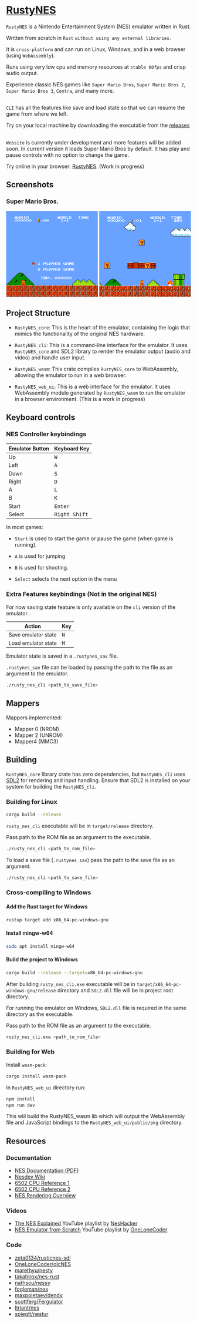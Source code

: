 # [RustyNES](https://vedant416.github.io/RustyNES/)

`RustyNES` is a Nintendo Entertainment System (NES) emulator written in Rust.

Written from scratch in `Rust` `without using any external libraries.`

It is `cross-platform` and can run on Linux, Windows, and in a web browser (using `WebAssembly`).

Runs using very low cpu and memory resources at `stable 60fps` and crisp audio output.

Experience classic NES games like `Super Mario Bros`, `Super Mario Bros 2`, `Super Mario Bros 3`, `Contra`, and many more.

##

`CLI` has all the features like save and load state so that we can resume the game from where we left.

Try on your local machine by downloading the executable from the [releases](https://github.com/vedant416/RustyNES/releases/tag/v1.0)

##

`Website` is currently under development and more features will be added soon.
In current version it loads Super Mario Bros by default. It has play and pause controls with no option to change the game.

Try online in your browser: [RustyNES](https://vedant416.github.io/RustyNES/). (Work in progress)

## Screenshots

### Super Mario Bros.

<img src="screenshots/image1.png" width=250> <img src="screenshots/image2.png" width=250>

## Project Structure

- `RustyNES_core`: This is the heart of the emulator, containing the logic that mimics the functionality of the original NES hardware.

- `RustyNES_cli`: This is a command-line interface for the emulator. It uses `RustyNES_core` and SDL2 library to render the emulator output (audio and video) and handle user input.

- `RustyNES_wasm`: This crate compiles `RustyNES_core` to WebAssembly, allowing the emulator to run in a web browser.

- `RustyNES_web_ui`: This is a web interface for the emulator. It uses WebAssembly module generated by `RustyNES_wasm` to run the emulator in a browser environment. (This is a work in progress)

## Keyboard controls

### NES Controller keybindings

| Emulator Button | Keyboard Key           |
| --------------- | ---------------------- |
| Up              | <kbd>W</kbd>           |
| Left            | <kbd>A</kbd>           |
| Down            | <kbd>S</kbd>           |
| Right           | <kbd>D</kbd>           |
| A               | <kbd>L</kbd>           |
| B               | <kbd>K</kbd>           |
| Start           | <kbd>Enter</kbd>       |
| Select          | <kbd>Right Shift</kbd> |

In most games:

- `Start` is used to start the game or
  pause the game (when game is running).

- `A` is used for jumping

- `B` is used for shooting.

- `Select` selects the next option in the menu

### Extra Features keybindings (Not in the original NES)

For now saving state feature is only available on the `cli` version of the emulator.

| Action              | Key          |
| ------------------- | ------------ |
| Save emulator state | <kbd>N</kbd> |
| Load emulator state | <kbd>M</kbd> |

Emulator state is saved in a `.rustynes_sav` file.

`.rustynes_sav` file can be loaded by passing the path to the file as an argument to the emulator.

```bash
./rusty_nes_cli <path_to_save_file>
```

## Mappers

Mappers implemented:

- Mapper 0 (NROM)
- Mapper 2 (UNROM)
- Mapper4 (MMC3)

## Building

`RustyNES_core` library crate has zero dependencies, but `RustyNES_cli` uses [SDL2](https://www.libsdl.org/) for rendering and input handling.
Ensure that SDL2 is installed on your system for building the `RustyNES_cli`.

### Building for Linux

```bash
cargo build --release
```

`rusty_nes_cli` executable will be in `target/release` directory.

Pass path to the ROM file as an argument to the executable.

```bash
./rusty_nes_cli <path_to_rom_file>
```

To load a save file (`.rustynes_sav`) pass the path to the save file as an argument.

```bash
./rusty_nes_cli <path_to_save_file>
```

### Cross-compiling to Windows

#### Add the Rust target for Windows

```bash
rustup target add x86_64-pc-windows-gnu
```

#### Install mingw-w64

```bash
sudo apt install mingw-w64
```

#### Build the project to Windows

```bash
cargo build --release --target=x86_64-pc-windows-gnu
```

After building `rusty_nes_cli.exe` executable will be in `target/x86_64-pc-windows-gnu/release` directory
and `SDL2.dll` file will be in project root directory.

For running the emulator on Windows, `SDL2.dll` file is required in the same directory as the executable.

Pass path to the ROM file as an argument to the executable.

```bash
rusty_nes_cli.exe <path_to_rom_file>
```

### Building for Web

Install `wasm-pack`:

```bash
cargo install wasm-pack
```

In `RustyNES_web_ui` directory run:

```bash
npm install
npm run dev
```

This will build the RustyNES_wasm lib which will output the WebAssembly file and JavaScript bindings to the `RustyNES_web_ui/public/pkg` directory.

## Resources

### Documentation

- [NES Documentation (PDF)](http://nesdev.com/NESDoc.pdf)
- [Nesdev Wiki](https://www.nesdev.org/wiki/Nesdev_Wiki)
- [6502 CPU Reference 1](https://www.c64os.com/post/?p=39)
- [6502 CPU Reference 2](https://www.masswerk.at/6502/6502_instruction_set.html)
- [NES Rendering Overview](https://austinmorlan.com/posts/nes_rendering_overview/)

### Videos

- [The NES Explained] YouTube playlist by [NesHacker]
- [NES Emulator from Scratch] YouTube playlist by [OneLoneCoder]

[NES Emulator from Scratch]: https://www.youtube.com/playlist?list=PLrOv9FMX8xJHqMvSGB_9G9nZZ_4IgteYf
[The NES Explained]: https://youtube.com/playlist?list=PLgvDB6LWam2VDGPgUAMTEEMk0PUtCJs-n&si=Qoquh5uNFiug1iWz
[OneLoneCoder]: https://www.youtube.com/@javidx9
[NesHacker]: https://www.youtube.com/@NesHacker

### Code

- [zeta0134/rusticnes-sdl](https://github.com/zeta0134/rusticnes-sdl)
- [OneLoneCoder/olcNES](https://github.com/OneLoneCoder/olcNES)
- [marethyu/nesty](https://github.com/marethyu/nesty)
- [takahirox/nes-rust](https://github.com/takahirox/nes-rust)
- [nathsou/nessy](https://github.com/nathsou/nessy)
- [fogleman/nes](https://github.com/fogleman/nes)
- [maxpoletaev/dendy](https://github.com/maxpoletaev/dendy/)
- [scottferg/Fergulator](https://github.com/scottferg/Fergulator/)
- [ltriant/nes](https://github.com/ltriant/nes)
- [spieglt/nestur](https://github.com/spieglt/nestur)
